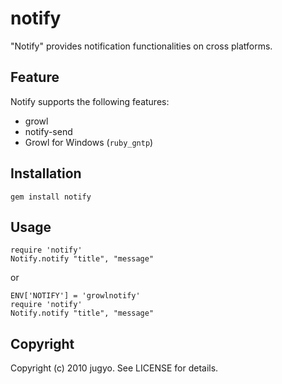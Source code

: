 notify
======

"Notify" provides notification functionalities on cross platforms.

Feature
---------

Notify supports the following features:

- growl
- notify-send
- Growl for Windows (`ruby_gntp`)

Installation
---------

    gem install notify

Usage
---------

    require 'notify'
    Notify.notify "title", "message"

or

    ENV['NOTIFY'] = 'growlnotify'
    require 'notify'
    Notify.notify "title", "message"

Copyright
---------

Copyright (c) 2010 jugyo. See LICENSE for details.
